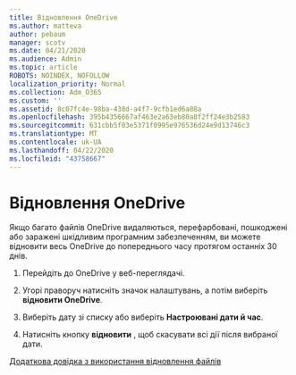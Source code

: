 ```yaml
---
title: Відновлення OneDrive
ms.author: matteva
author: pebaum
manager: scotv
ms.date: 04/21/2020
ms.audience: Admin
ms.topic: article
ROBOTS: NOINDEX, NOFOLLOW
localization_priority: Normal
ms.collection: Adm_O365
ms.custom: ''
ms.assetid: 8c07fc4e-98ba-438d-a4f7-9cfb1ed6a08a
ms.openlocfilehash: 395b4356667af463e2a63eb80a8f2ff24e3b2583
ms.sourcegitcommit: 631cbb5f03e5371f0995e976536d24e9d13746c3
ms.translationtype: MT
ms.contentlocale: uk-UA
ms.lasthandoff: 04/22/2020
ms.locfileid: "43758667"
---
```

# <a name="restore-your-onedrive"></a>Відновлення OneDrive

Якщо багато файлів OneDrive видаляються, перефарбовані, пошкоджені або заражені шкідливим програмним забезпеченням, ви можете відновити весь OneDrive до попереднього часу протягом останніх 30 днів.
  
1. Перейдіть до OneDrive у веб-переглядачі.
    
2. Угорі праворуч натисніть значок налаштувань, а потім виберіть **відновити OneDrive**.
    
3. Виберіть дату зі списку або виберіть **Настроювані дати й час**.
    
4. Натисніть кнопку **відновити** , щоб скасувати всі дії після вибраної дати. 
    
[Додаткова довідка з використання відновлення файлів](https://go.microsoft.com/fwlink/?linkid=872874)
  

